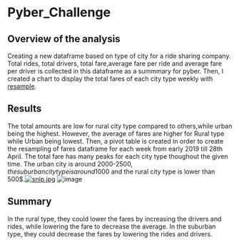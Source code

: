 # Pyber_Challenge

## Overview of the analysis

Creating a new dataframe based on type of city for a ride sharing company. Total rides, total drivers, total fare,average fare per ride and average fare per driver is collected in this dataframe as a summmary for pyber. Then, I created a chart to display the total fares of each city type weekly with [resample](https://pandas.pydata.org/docs/reference/api/pandas.DataFrame.resample.html).

## Results

The total amounts are low for rural city type compared to others,while urban being the highest. However, the average of fares are higher for Rural type while Urban being lowest. Then, a pivot table is created in order to create the resampling of fares dataframe for each week from early 2019 till 28th April. The total fare has many peaks for each city type thoughout the given time. The urban city is around 2000-2500$, the suburban city type is around 1000$ and the rural city type is lower than 500$.[![snip.jpg](https://i.postimg.cc/YCq5CNZ5/snip.jpg)](https://postimg.cc/6ygjHZ9c) ![image](https://user-images.githubusercontent.com/95439555/152699986-af29db21-3f4a-40b9-9738-d510020a8b9e.png)


## Summary

In the rural type, they could lower the fares by increasing the drivers and rides, while lowering the fare to decrease the average. In the suburban type, they could decrease the fares by lowering the rides and drivers. 



 
